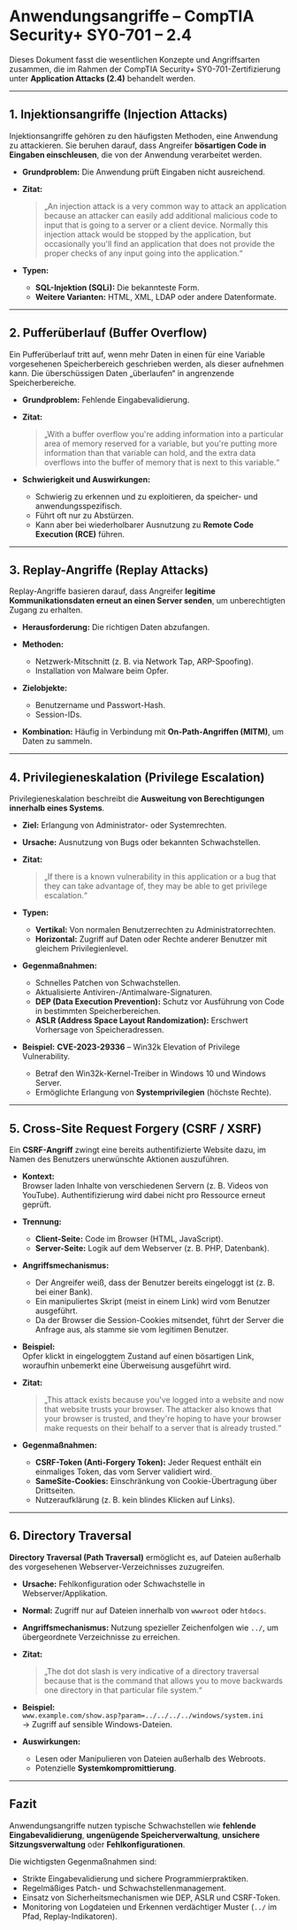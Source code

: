 # Anwendungsangriffe – CompTIA Security+ SY0-701 – 2.4

Dieses Dokument fasst die wesentlichen Konzepte und Angriffsarten zusammen, die im Rahmen der CompTIA Security+ SY0-701-Zertifizierung unter **Application Attacks (2.4)** behandelt werden.

---

## 1. Injektionsangriffe (Injection Attacks)

Injektionsangriffe gehören zu den häufigsten Methoden, eine Anwendung zu attackieren. Sie beruhen darauf, dass Angreifer **bösartigen Code in Eingaben einschleusen**, die von der Anwendung verarbeitet werden.

- **Grundproblem:** Die Anwendung prüft Eingaben nicht ausreichend.  
- **Zitat:**  
  > „An injection attack is a very common way to attack an application because an attacker can easily add additional malicious code to input that is going to a server or a client device. Normally this injection attack would be stopped by the application, but occasionally you'll find an application that does not provide the proper checks of any input going into the application.“  

- **Typen:**  
  - **SQL-Injektion (SQLi):** Die bekannteste Form.  
  - **Weitere Varianten:** HTML, XML, LDAP oder andere Datenformate.

---

## 2. Pufferüberlauf (Buffer Overflow)

Ein Pufferüberlauf tritt auf, wenn mehr Daten in einen für eine Variable vorgesehenen Speicherbereich geschrieben werden, als dieser aufnehmen kann. Die überschüssigen Daten „überlaufen“ in angrenzende Speicherbereiche.

- **Grundproblem:** Fehlende Eingabevalidierung.  
- **Zitat:**  
  > „With a buffer overflow you're adding information into a particular area of memory reserved for a variable, but you're putting more information than that variable can hold, and the extra data overflows into the buffer of memory that is next to this variable.“  

- **Schwierigkeit und Auswirkungen:**  
  - Schwierig zu erkennen und zu exploitieren, da speicher- und anwendungsspezifisch.  
  - Führt oft nur zu Abstürzen.  
  - Kann aber bei wiederholbarer Ausnutzung zu **Remote Code Execution (RCE)** führen.

---

## 3. Replay-Angriffe (Replay Attacks)

Replay-Angriffe basieren darauf, dass Angreifer **legitime Kommunikationsdaten erneut an einen Server senden**, um unberechtigten Zugang zu erhalten.

- **Herausforderung:** Die richtigen Daten abzufangen.  
- **Methoden:**  
  - Netzwerk-Mitschnitt (z. B. via Network Tap, ARP-Spoofing).  
  - Installation von Malware beim Opfer.  

- **Zielobjekte:**  
  - Benutzername und Passwort-Hash.  
  - Session-IDs.  

- **Kombination:** Häufig in Verbindung mit **On-Path-Angriffen (MITM)**, um Daten zu sammeln.

---

## 4. Privilegieneskalation (Privilege Escalation)

Privilegieneskalation beschreibt die **Ausweitung von Berechtigungen innerhalb eines Systems**.

- **Ziel:** Erlangung von Administrator- oder Systemrechten.  
- **Ursache:** Ausnutzung von Bugs oder bekannten Schwachstellen.  
- **Zitat:**  
  > „If there is a known vulnerability in this application or a bug that they can take advantage of, they may be able to get privilege escalation.“  

- **Typen:**  
  - **Vertikal:** Von normalen Benutzerrechten zu Administratorrechten.  
  - **Horizontal:** Zugriff auf Daten oder Rechte anderer Benutzer mit gleichem Privilegienlevel.  

- **Gegenmaßnahmen:**  
  - Schnelles Patchen von Schwachstellen.  
  - Aktualisierte Antiviren-/Antimalware-Signaturen.  
  - **DEP (Data Execution Prevention):** Schutz vor Ausführung von Code in bestimmten Speicherbereichen.  
  - **ASLR (Address Space Layout Randomization):** Erschwert Vorhersage von Speicheradressen.  

- **Beispiel:** **CVE-2023-29336** – Win32k Elevation of Privilege Vulnerability.  
  - Betraf den Win32k-Kernel-Treiber in Windows 10 und Windows Server.  
  - Ermöglichte Erlangung von **Systemprivilegien** (höchste Rechte).

---

## 5. Cross-Site Request Forgery (CSRF / XSRF)

Ein **CSRF-Angriff** zwingt eine bereits authentifizierte Website dazu, im Namen des Benutzers unerwünschte Aktionen auszuführen.

- **Kontext:**  
  Browser laden Inhalte von verschiedenen Servern (z. B. Videos von YouTube). Authentifizierung wird dabei nicht pro Ressource erneut geprüft.  

- **Trennung:**  
  - **Client-Seite:** Code im Browser (HTML, JavaScript).  
  - **Server-Seite:** Logik auf dem Webserver (z. B. PHP, Datenbank).  

- **Angriffsmechanismus:**  
  - Der Angreifer weiß, dass der Benutzer bereits eingeloggt ist (z. B. bei einer Bank).  
  - Ein manipuliertes Skript (meist in einem Link) wird vom Benutzer ausgeführt.  
  - Da der Browser die Session-Cookies mitsendet, führt der Server die Anfrage aus, als stamme sie vom legitimen Benutzer.  

- **Beispiel:**  
  Opfer klickt in eingeloggtem Zustand auf einen bösartigen Link, woraufhin unbemerkt eine Überweisung ausgeführt wird.  

- **Zitat:**  
  > „This attack exists because you've logged into a website and now that website trusts your browser. The attacker also knows that your browser is trusted, and they're hoping to have your browser make requests on their behalf to a server that is already trusted.“  

- **Gegenmaßnahmen:**  
  - **CSRF-Token (Anti-Forgery Token):** Jeder Request enthält ein einmaliges Token, das vom Server validiert wird.  
  - **SameSite-Cookies:** Einschränkung von Cookie-Übertragung über Drittseiten.  
  - Nutzeraufklärung (z. B. kein blindes Klicken auf Links).

---

## 6. Directory Traversal

**Directory Traversal (Path Traversal)** ermöglicht es, auf Dateien außerhalb des vorgesehenen Webserver-Verzeichnisses zuzugreifen.

- **Ursache:** Fehlkonfiguration oder Schwachstelle in Webserver/Applikation.  
- **Normal:** Zugriff nur auf Dateien innerhalb von `wwwroot` oder `htdocs`.  
- **Angriffsmechanismus:** Nutzung spezieller Zeichenfolgen wie `../`, um übergeordnete Verzeichnisse zu erreichen.  

- **Zitat:**  
  > „The dot dot slash is very indicative of a directory traversal because that is the command that allows you to move backwards one directory in that particular file system.“  

- **Beispiel:**  
  `www.example.com/show.asp?param=../../../../windows/system.ini`  
  → Zugriff auf sensible Windows-Dateien.  

- **Auswirkungen:**  
  - Lesen oder Manipulieren von Dateien außerhalb des Webroots.  
  - Potenzielle **Systemkompromittierung**.

---

## Fazit
Anwendungsangriffe nutzen typische Schwachstellen wie **fehlende Eingabevalidierung**, **ungenügende Speicherverwaltung**, **unsichere Sitzungsverwaltung** oder **Fehlkonfigurationen**.  

Die wichtigsten Gegenmaßnahmen sind:  
- Strikte Eingabevalidierung und sichere Programmierpraktiken.  
- Regelmäßiges Patch- und Schwachstellenmanagement.  
- Einsatz von Sicherheitsmechanismen wie DEP, ASLR und CSRF-Token.  
- Monitoring von Logdateien und Erkennen verdächtiger Muster (`../` im Pfad, Replay-Indikatoren).  
